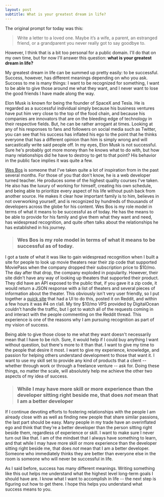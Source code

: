 ```yaml
---
layout: post
subtitle: What is your greatest dream in life?
---
```


The original prompt for today was this:
> Write a letter to a loved one. Maybe it’s a wife, a parent, an estranged friend, or a grandparent you never really got to say goodbye to.

However, I think that is a bit too personal for a public domain. I'll do that on my own time, but for now I'll answer this question: **what is your greatest dream in life?**

My greatest dream in life can be summed up pretty easily: to be successful. Success, however, has different meanings depending on who you ask. Success to me is many things: I want to be recognized for something, I want to be able to give those around me what they want, and I never want to lose the good friends I have made along the way.

Elon Musk is known for being the founder of SpaceX and Tesla. He is regarded as a successful individual simply because his business ventures have put him very close to the top of the food chain, and because his companies are innovators that are on the bleeding edge of technology in their respective fields. But, he can be rather arrogant at times. Looking at any of his responses to fans and followers on social media such as Twitter, you can see that his success has inflated his ego to the point that he thinks everyone that has a different opinion than him is simply wrong and will sarcastically write said people off. In my eyes, Elon Musk is not successful. Sure he's probably got more money than he knows what to do with, but how many relationships did he have to destroy to get to that point? His behavior in the public face implies it was quite a few.

[Wes Bos](https://twitter.com/wesbos) is someone that I've taken quite a lot of inspiration from in the past several months. For those of you that don't know, he is a web developer turned teacher. He produces some of the highest quality courses I've taken. He also has the luxury of working for himself, creating his own schedule, and being able to prioritize every aspect of his life without push back from another source. He makes it clear how important family is to him, believes in not overworking yourself, and is recognized by hundreds of thousands of developers across the globe for his content. Wes Bos is my role model in terms of what it means to be successful as of today. He has the means to be able to provide for his family and give them what they want and need, has widespread recognition, and quite often talks about the relationships he has established in his journey.

> ### Wes Bos is my role model in terms of what it means to be successful as of today.

I got a taste of what it was like to gain widespread recognition when I built a site for people to look up movie theaters near their zip code that supported MoviePass when the company dropped their subscription price to $10/mo. The day after that drop, the company exploded in popularity. However, their site didn't have any way of looking up theaters that supported their product. They did have an API exposed to the public that, if you gave it a zip code, it would return a JSON response with a list of theaters and several pieces of information about the theater. This obviously isn't very user friendly, so I put together a [quick site](https://github.com/arhill05/moviepass-zipcode-search) that had a UI to do this, posted it on Reddit, and within a few hours it was #4 on r/all. My tiny $10/mo VPS provided by DigitalOcean couldn't handle the traffic, but I got to watch all of the requests coming in and interact with the people commenting on the Reddit thread. This experience is one of the reasons why I am pursuing recognition as part of my vision of success.

Being able to give those close to me what they want doesn't necessarily mean that I have to be rich. Sure, it would help if I could buy anything I want without question, but there's more to it than that. I want to give my time to the people that desire it most. I want to give my experience, knowledge, and passion for helping others understand development to those that want it. I want to use my skill set to provide any kind of products that a client -- whether through work or through a freelance venture -- ask for. Doing these things, no matter the scale, will absolutely help me achieve the other two aspects of my idea of success.

> ### While I may have more skill or more experience than the developer sitting right beside me, that does *not* mean that I am a better developer

If I continue devoting efforts to fostering relationships with the people I am already close with as well as finding new people that share similar passions, the last part should be easy. Many people in my trade have an overinflated ego and think that they're a better developer than the person sitting right beside them, regardless of experience or skill. I want to make sure I never turn out like that. I am of the mindset that I always have something to learn, and that while I may have more skill or more experience than the developer sitting right beside me, that does *not* mean that I am a better developer. Someone who immediately thinks they are better than everyone else in the room is someone who will never be successful in life.

As I said before, success has many different meanings. Writing something like this out helps me understand what the highest level long-term goals I should have are. I know what I want to accomplish in life -- the next step is figuring out how to get there. I hope this helps you understand what success means to you.
